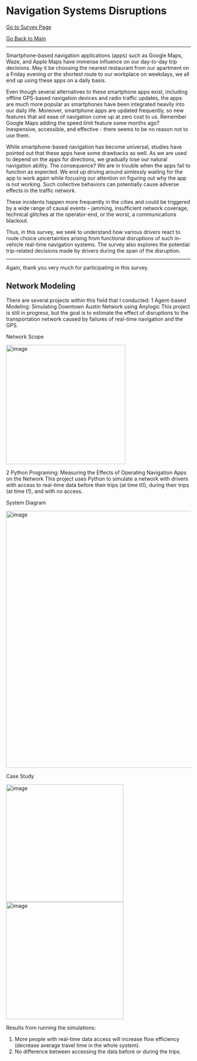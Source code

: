 # Navigation Systems Disruptions

[Go to Survey Page](https://utexas.qualtrics.com/jfe/form/SV_3l96TVLip3Ou0Ad)

[Go Back to Main](https://trinhshub.github.io/)
 
***
Smartphone-based navigation applications (apps) such as Google Maps, Waze, and Apple Maps have immense influence on our day-to-day trip decisions. May it be choosing the nearest restaurant from our apartment on a Friday evening or the shortest route to our workplace on weekdays, we all end up using these apps on a daily basis.
 
Even though several alternatives to these smartphone apps exist, including offline GPS-based navigation devices and radio traffic updates, the apps are much more popular as smartphones have been integrated heavily into our daily life. Moreover, smartphone apps are updated frequently, so new features that aid ease of navigation come up at zero cost to us. Remember Google Maps adding the speed limit feature some months ago? Inexpensive, accessible, and effective - there seems to be no reason not to use them.
 
While smartphone-based navigation has become universal, studies have pointed out that these apps have some drawbacks as well. As we are used to depend on the apps for directions, we gradually lose our natural navigation ability. The consequence? We are in trouble when the apps fail to function as expected. We end up driving around aimlessly waiting for the app to work again while focusing our attention on figuring out why the app is not working. Such collective behaviors can potentially cause adverse effects in the traffic network.
 
These incidents happen more frequently in the cities and could be triggered by a wide range of causal events – jamming, insufficient network coverage, technical glitches at the operator-end, or the worst, a communications blackout.
 
Thus, in this survey, we seek to understand how various drivers react to route choice uncertainties arising from functional disruptions of such in-vehicle real-time navigation systems. The survey also explores the potential trip-related decisions made by drivers during the span of the disruption.
 
***
Again, thank you very much for participating in this survey.


## Network Modeling
There are several projects within this field that I conducted:
1  Agent-based Modeling: Simulating Downtown Austin Network using Anylogic
This project is still in progress, but the goal is to estimate the effect of disruptions to the transportation network caused by failures of real-time navigation and the GPS.

Network Scope

<img width="325" alt="image" src="https://user-images.githubusercontent.com/47671910/64622074-5b3beb80-d3ac-11e9-83d6-7245d04bbd37.png">

2  Python Programing: Measuring the Effects of Operating Navigation Apps on the Network
This project uses Python to simulate a network with drivers with access to real-time data before their trips (at time t0), during their trips (at time t1), and with no access.

System Diagram

<img width="700" alt="image" src="https://user-images.githubusercontent.com/47671910/60152923-328e5780-97a8-11e9-8d53-c85c3e86f7e7.png">

Case Study

<img width="320" alt="image" src="https://user-images.githubusercontent.com/47671910/60152282-7fbcfa00-97a5-11e9-8436-003471ee4eb0.png"> <img width="320" alt="image" src="https://user-images.githubusercontent.com/47671910/60152480-4638be80-97a6-11e9-88b9-4e4f401b8dec.png">

Results from running the simulations:
1. More people with real-time data access will increase flow efficiency (decrease average travel time in the whole system).
2. No difference between accessing the data before or during the trips.

 
